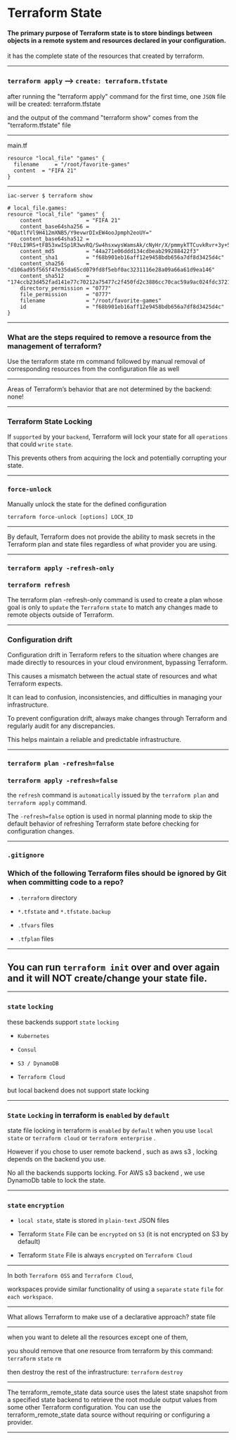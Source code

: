

# Terraform State

#### The primary purpose of Terraform state is to store bindings between objects in a remote system and resources declared in your configuration.


it has the complete state of the resources that created by terraform.



__________________________________________________________________________________________


### `terraform apply` --> `create: terraform.tfstate`

after running the "terraform apply" command for the first time, one `JSON` file will be created: terraform.tfstate

and the output of the command "terraform show" comes from the "terraform.tfstate" file


__________________________________________________________________________________________




main.tf

```hcl
resource "local_file" "games" {
  filename     = "/root/favorite-games"
  content  = "FIFA 21"
}
```



__________________________________________________________________________________________






```hcl
iac-server $ terraform show

# local_file.games:
resource "local_file" "games" {
    content              = "FIFA 21"
    content_base64sha256 = "0QatlfVl9H412mXNB5/Y9evwrDIxEW4ooJpmph2eoUY="
    content_base64sha512 = "F0zLI9RS+tFB53xwISp1R3wvRQ/Sw4hsxwysWamsAk/cNyHr/X/pmmykTTCuvkRvr+3y+5c7Sc/J/ObRRX1mIg=="
    content_md5          = "44a271e06ddd134cdbeab299288422f3"
    content_sha1         = "f68b901eb16aff12e9458bdb656a7df8d3425d4c"
    content_sha256       = "d106ad95f565f47e35da65cd079fd8f5ebf0ac3231116e28a09a66a61d9ea146"
    content_sha512       = "174ccb23d452fad141e77c70212a75477c2f450fd2c3886cc70cac59a9ac024fdc3721ebfd7fe99a6ca44d30aebe446fafedf2fb973b49cfc9fce6d1457d6622"
    directory_permission = "0777"
    file_permission      = "0777"
    filename             = "/root/favorite-games"
    id                   = "f68b901eb16aff12e9458bdb656a7df8d3425d4c"
}
```



__________________________________________________________________________________________



### What are the steps required to remove a resource from the management of terraform?

Use the terraform state rm command followed by manual removal of corresponding resources from the configuration file as well


__________________________________________________________________________________________




Areas of Terraform’s behavior that are not determined by the backend:    none!


__________________________________________________________________________________________



### Terraform State Locking

If `supported` by your `backend`, Terraform will lock your state for all `operations` that could `write` `state`.

This prevents others from acquiring the lock and potentially corrupting your state.




__________________________________________________________________________________________





### `force-unlock`

Manually unlock the state for the defined configuration


```hcl
terraform force-unlock [options] LOCK_ID
```

__________________________________________________________________________________________



By default, Terraform does not provide the ability to mask secrets in the Terraform plan and state files regardless of what provider you are using.



__________________________________________________________________________________________

### `terraform apply -refresh-only`

### `terraform refresh`

The terraform plan -refresh-only command is used to create a plan whose goal is only to `update` the `Terraform` `state` to match any changes made to remote objects outside of Terraform.


__________________________________________________________________________________________


### Configuration drift

Configuration drift in Terraform refers to the situation where changes are made directly to resources in your cloud environment, bypassing Terraform.

This causes a mismatch between the actual state of resources and what Terraform expects.

It can lead to confusion, inconsistencies, and difficulties in managing your infrastructure.

To prevent configuration drift, always make changes through Terraform and regularly audit for any discrepancies.

This helps maintain a reliable and predictable infrastructure.


__________________________________________________________________________________________


### `terraform plan -refresh=false`


### `terraform apply -refresh=false`

the `refresh` command is `automatically` issued by the `terraform plan` and `terraform apply` command.

The `-refresh=false` option is used in normal planning mode to skip the default behavior of refreshing Terraform state before checking for configuration changes.





__________________________________________________________________________________________


### `.gitignore`

### Which of the following Terraform files should be ignored by Git when committing code to a repo? 




- `.terraform` directory


- `*.tfstate` and `*.tfstate.backup`


- `.tfvars` files


- `.tfplan` files

__________________________________________________________________________________________




## You can run `terraform init` over and over again and it will NOT create/change your state file.


__________________________________________________________________________________________

 ### `state` `locking`


these backends support `state` `locking`


- `Kubernetes`

- `Consul`

- `S3 / DynamoDB`

- `Terraform Cloud`


but local backend does not support state locking

__________________________________________________________________________________________


### `State` `Locking` in terraform is `enabled` by `default`

state file locking in terraform is `enabled` by `default` when you use `local state` or `terraform cloud` or `terraform enterprise` .

However if you chose to user remote  backend , such as aws s3 ,  locking  depends on the backend you use.

No all the backends  supports locking. For AWS s3 backend , we use DynamoDb table to lock the state.




__________________________________________________________________________________________



 ### `state` `encryption`



- `local state`, state is stored in `plain-text` JSON files

- Terraform `State` File can be `encrypted` on `S3` (it is not encrypted on S3 by default)

- Terraform `State` File is always `encrypted` on `Terraform Cloud` 




__________________________________________________________________________________________



In both `Terraform OSS` and `Terraform Cloud`,

workspaces provide similar functionality of using a `separate` `state` `file` for `each workspace`.







__________________________________________________________________________________________







What allows Terraform to make use of a declarative approach?    state file




__________________________________________________________________________________________





when you want to delete all the resources except one of them,

you should remove that one resource from terraform by this command:  `terraform` `state` `rm`

then destroy the rest of the infrastructure:  `terraform` `destroy`


__________________________________________________________________________________________






The terraform_remote_state data source uses the latest state snapshot from a specified state backend to retrieve the root module output values from some other Terraform configuration. You can use the terraform_remote_state data source without requiring or configuring a provider.



__________________________________________________________________________________________

